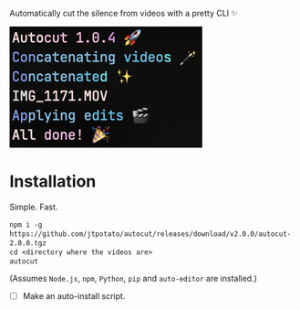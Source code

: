 Automatically cut the silence from videos with a pretty CLI ✨

![A demo of how it works](images/Demo%20v1.0.4.png)


# Installation
Simple. Fast.
```
npm i -g https://github.com/jtpotato/autocut/releases/download/v2.0.0/autocut-2.0.0.tgz
cd <directory where the videos are>
autocut
```
(Assumes `Node.js`, `npm`, `Python`, `pip` and `auto-editor` are installed.)
- [ ] Make an auto-install script.
